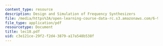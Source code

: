 ```yaml
---
content_type: resource
description: Design and Simulation of Frequency Synthesizers
file: /media/https%3A/open-learning-course-data-rc.s3.amazonaws.com/6-976-high-speed-communication-circuits-and-systems-spring-2003/c3e121ce29f2f2d43879a17a548b538f_lec18.pdf
file_type: application/pdf
resourcetype: Document
title: lec18.pdf
uid: c3e121ce-29f2-f2d4-3879-a17a548b538f
---
```

